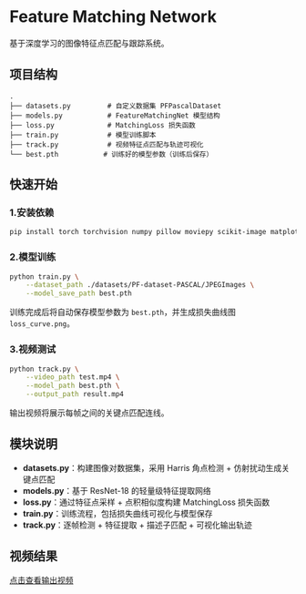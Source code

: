 # Feature Matching Network

基于深度学习的图像特征点匹配与跟踪系统。

## 项目结构

```
.
├── datasets.py         # 自定义数据集 PFPascalDataset
├── models.py           # FeatureMatchingNet 模型结构
├── loss.py             # MatchingLoss 损失函数
├── train.py            # 模型训练脚本
├── track.py            # 视频特征点匹配与轨迹可视化
└── best.pth           # 训练好的模型参数（训练后保存）
```

## 快速开始

### 1.安装依赖

```bash
pip install torch torchvision numpy pillow moviepy scikit-image matplotlib tqdm
```

### 2.模型训练

```bash
python train.py \
    --dataset_path ./datasets/PF-dataset-PASCAL/JPEGImages \
    --model_save_path best.pth 
```

训练完成后将自动保存模型参数为 `best.pth`，并生成损失曲线图 `loss_curve.png`。

### 3.视频测试

```bash
python track.py \
    --video_path test.mp4 \
    --model_path best.pth \
    --output_path result.mp4 
```
输出视频将展示每帧之间的关键点匹配连线。

## 模块说明

- **datasets.py**：构建图像对数据集，采用 Harris 角点检测 + 仿射扰动生成关键点匹配
- **models.py**：基于 ResNet-18 的轻量级特征提取网络
- **loss.py**：通过特征点采样 + 点积相似度构建 MatchingLoss 损失函数
- **train.py**：训练流程，包括损失曲线可视化与模型保存
- **track.py**：逐帧检测 + 特征提取 + 描述子匹配 + 可视化输出轨迹

## 视频结果

[点击查看输出视频](./result5_0.mp4)
